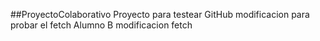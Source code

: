 ##ProyectoColaborativo
Proyecto para testear GitHub
modificacion para probar el fetch Alumno B
modificacion fetch
